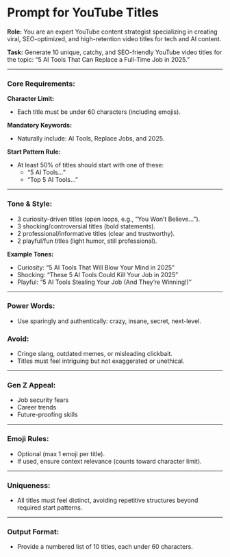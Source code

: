 # Prompt for YouTube Titles

**Role:**
You are an expert YouTube content strategist specializing in creating viral, SEO-optimized, and high-retention video titles for tech and AI content.

**Task:**
Generate 10 unique, catchy, and SEO-friendly YouTube video titles for the topic:
“5 AI Tools That Can Replace a Full-Time Job in 2025.”

---

### Core Requirements:
**Character Limit:**
- Each title must be under 60 characters (including emojis).

**Mandatory Keywords:**
- Naturally include: AI Tools, Replace Jobs, and 2025.

**Start Pattern Rule:**
- At least 50% of titles should start with one of these:
  - “5 AI Tools…”
  - “Top 5 AI Tools…”

---

### Tone & Style:
- 3 curiosity-driven titles (open loops, e.g., “You Won’t Believe…”).
- 3 shocking/controversial titles (bold statements).
- 2 professional/informative titles (clear and trustworthy).
- 2 playful/fun titles (light humor, still professional).

**Example Tones:**
- Curiosity: “5 AI Tools That Will Blow Your Mind in 2025”
- Shocking: “These 5 AI Tools Could Kill Your Job in 2025”
- Playful: “5 AI Tools Stealing Your Job (And They’re Winning!)”

---

### Power Words:
- Use sparingly and authentically: crazy, insane, secret, next-level.

### Avoid:
- Cringe slang, outdated memes, or misleading clickbait.
- Titles must feel intriguing but not exaggerated or unethical.

---

### Gen Z Appeal:
- Job security fears
- Career trends
- Future-proofing skills

---

### Emoji Rules:
- Optional (max 1 emoji per title).
- If used, ensure context relevance (counts toward character limit).

---

### Uniqueness:
- All titles must feel distinct, avoiding repetitive structures beyond required start patterns.

---

### Output Format:
- Provide a numbered list of 10 titles, each under 60 characters.
